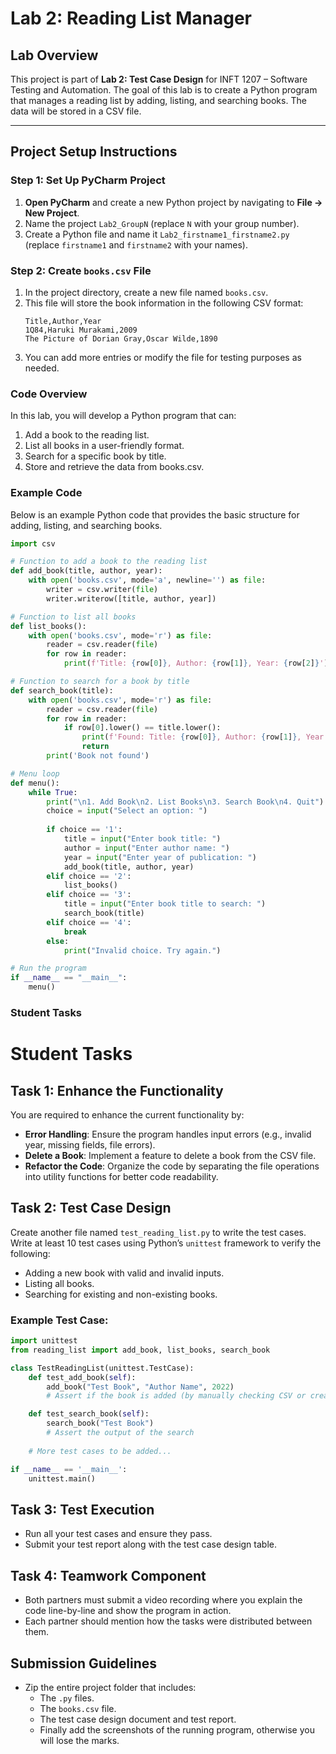 # Lab 2: Reading List Manager

## Lab Overview

This project is part of **Lab 2: Test Case Design** for INFT 1207 – Software Testing and Automation. The goal of this lab is to create a Python program that manages a reading list by adding, listing, and searching books. The data will be stored in a CSV file.

---

## Project Setup Instructions

### Step 1: Set Up PyCharm Project

1. **Open PyCharm** and create a new Python project by navigating to **File -> New Project**.
2. Name the project `Lab2_GroupN` (replace `N` with your group number).
3. Create a Python file and name it `Lab2_firstname1_firstname2.py` (replace `firstname1` and `firstname2` with your names).

### Step 2: Create `books.csv` File

1. In the project directory, create a new file named `books.csv`.
2. This file will store the book information in the following CSV format:
   ```csv
   Title,Author,Year
   1Q84,Haruki Murakami,2009
   The Picture of Dorian Gray,Oscar Wilde,1890
   ```
3. You can add more entries or modify the file for testing purposes as needed.

### Code Overview
In this lab, you will develop a Python program that can:

1. Add a book to the reading list.
2. List all books in a user-friendly format.
3. Search for a specific book by title.
4. Store and retrieve the data from books.csv.

### Example Code
Below is an example Python code that provides the basic structure for adding, listing, and searching books.

```python
import csv

# Function to add a book to the reading list
def add_book(title, author, year):
    with open('books.csv', mode='a', newline='') as file:
        writer = csv.writer(file)
        writer.writerow([title, author, year])

# Function to list all books
def list_books():
    with open('books.csv', mode='r') as file:
        reader = csv.reader(file)
        for row in reader:
            print(f'Title: {row[0]}, Author: {row[1]}, Year: {row[2]}')

# Function to search for a book by title
def search_book(title):
    with open('books.csv', mode='r') as file:
        reader = csv.reader(file)
        for row in reader:
            if row[0].lower() == title.lower():
                print(f'Found: Title: {row[0]}, Author: {row[1]}, Year: {row[2]}')
                return
        print('Book not found')

# Menu loop
def menu():
    while True:
        print("\n1. Add Book\n2. List Books\n3. Search Book\n4. Quit")
        choice = input("Select an option: ")
        
        if choice == '1':
            title = input("Enter book title: ")
            author = input("Enter author name: ")
            year = input("Enter year of publication: ")
            add_book(title, author, year)
        elif choice == '2':
            list_books()
        elif choice == '3':
            title = input("Enter book title to search: ")
            search_book(title)
        elif choice == '4':
            break
        else:
            print("Invalid choice. Try again.")

# Run the program
if __name__ == "__main__":
    menu()

```


### Student Tasks


# Student Tasks

## Task 1: Enhance the Functionality
You are required to enhance the current functionality by:

- **Error Handling**: Ensure the program handles input errors (e.g., invalid year, missing fields, file errors).
- **Delete a Book**: Implement a feature to delete a book from the CSV file.
- **Refactor the Code**: Organize the code by separating the file operations into utility functions for better code readability.

## Task 2: Test Case Design
Create another file named `test_reading_list.py` to write the test cases.
Write at least 10 test cases using Python’s `unittest` framework to verify the following:

- Adding a new book with valid and invalid inputs.
- Listing all books.
- Searching for existing and non-existing books.

### Example Test Case:

```python
import unittest
from reading_list import add_book, list_books, search_book

class TestReadingList(unittest.TestCase):
    def test_add_book(self):
        add_book("Test Book", "Author Name", 2022)
        # Assert if the book is added (by manually checking CSV or creating validation logic)

    def test_search_book(self):
        search_book("Test Book")
        # Assert the output of the search
    
    # More test cases to be added...

if __name__ == '__main__':
    unittest.main()
```


## Task 3: Test Execution
- Run all your test cases and ensure they pass.
- Submit your test report along with the test case design table.

## Task 4: Teamwork Component
- Both partners must submit a video recording where you explain the code line-by-line and show the program in action.
- Each partner should mention how the tasks were distributed between them.

## Submission Guidelines
- Zip the entire project folder that includes:
  - The `.py` files.
  - The `books.csv` file.
  - The test case design document and test report.
  - Finally add the screenshots of the running program, otherwise you will lose the marks.





